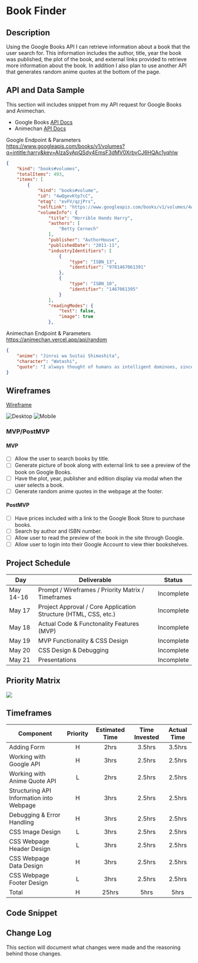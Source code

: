# Book Finder

## Description

Using the Google Books API I can retrieve information about a book that the user search for. This information includes the author, title, year the book was published, the plot of the book, and external links provided to retrieve more information about the book. In addition I also plan to use another API that generates random anime quotes at the bottom of the page.

## API and Data Sample
This section will includes snippet from my API request for Google Books and Animechan.
- Google Books [API Docs](https://developers.google.com/books/docs/v1/using)
- Animechan [API Docs](https://animechan.vercel.app/)

Google Endpoint & Parameters
https://www.googleapis.com/books/v1/volumes?q=intitle:harry&key=AIzaSyApQSdy4EmsF3dMV0XrbvCJ6HQAc1yqhlw
```json
{
    "kind": "books#volumes",
    "totalItems": 493,
    "items": [
        {
            "kind": "books#volume",
            "id": "4wQgevKtp7cC",
            "etag": "evFV/qzjPrs",
            "selfLink": "https://www.googleapis.com/books/v1/volumes/4wQgevKtp7cC",
            "volumeInfo": {
                "title": "Horrible Hands Harry",
                "authors": [
                    "Betty Cernech"
                ],
                "publisher": "AuthorHouse",
                "publishedDate": "2011-11",
                "industryIdentifiers": [
                    {
                        "type": "ISBN_13",
                        "identifier": "9781467061391"
                    },
                    {
                        "type": "ISBN_10",
                        "identifier": "1467061395"
                    }
                ],
                "readingModes": {
                    "text": false,
                    "image": true
                },
```

Animechan Endpoint & Parameters
https://animechan.vercel.app/api/random
```json
{
    "anime": "Jinrui wa Suitai Shimashita",
    "character": "Watashi",
    "quote": "I always thought of humans as intelligent dominoes, since they tend to follow each other."
}
```

## Wireframes

[Wireframe](https://wireframe.cc/pro/pp/125644bb5441662)

![Desktop](/Screen%20Shot%202021-05-17%20at%209.55.40%20AM.png)
![Mobile](/Screen%20Shot%202021-05-17%20at%209.58.35%20AM.png)

### MVP/PostMVP

#### MVP 
- [ ] Allow the user to search books by title.
- [ ] Generate picture of book along with external link to see a preview of the book on Google Books.
- [ ] Have the plot, year, publisher and edition display via modal when the user selects a book.
- [ ] Generate random anime quotes in the webpage at the footer.

#### PostMVP  
- [ ] Have prices included with a link to the Google Book Store to purchase books.
- [ ] Search by author and ISBN number.
- [ ] Allow user to read the preview of the book in the site through Google.
- [ ] Allow user to login into their Google Account to view thier bookshelves.

## Project Schedule
|  Day | Deliverable | Status
|---|---| ---|
|May 14-16| Prompt / Wireframes / Priority Matrix / Timeframes | Incomplete
|May 17| Project Approval / Core Application Structure (HTML, CSS, etc.) | Incomplete
|May 18| Actual Code & Functonality Features (MVP) | Incomplete
|May 19| MVP Functionality & CSS Design  | Incomplete
|May 20| CSS Design & Debugging | Incomplete
|May 21| Presentations | Incomplete

## Priority Matrix

![](/Screen%20Shot%202021-05-17%20at%2010.09.44%20AM.png)

## Timeframes
| Component | Priority | Estimated Time | Time Invested | Actual Time |
| --- | :---: |  :---: | :---: | :---: |
| Adding Form | H | 2hrs| 3.5hrs | 3.5hrs |
| Working with Google API | H | 3hrs| 2.5hrs | 2.5hrs |
| Working with Anime Quote API | L | 2hrs| 2.5hrs | 2.5hrs |
| Structuring API Information into Webpage | H | 3hrs| 2.5hrs | 2.5hrs |
| Debugging & Error Handling | H | 3hrs| 2.5hrs | 2.5hrs |
| CSS Image Design | L | 3hrs| 2.5hrs | 2.5hrs |
| CSS Webpage Header Design | L | 3hrs| 2.5hrs | 2.5hrs |
| CSS Webpage Data Design | H | 3hrs| 2.5hrs | 2.5hrs |
| CSS Webpage Footer Design | L | 3hrs| 2.5hrs | 2.5hrs |
| Total | H | 25hrs| 5hrs | 5hrs |

## Code Snippet

## Change Log
This section will document what changes were made and the reasoning behind those changes.
